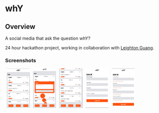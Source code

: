 # whY

## Overview

A social media that ask the question whY?

24 hour hackathon project, working in collaboration with <a href="https://github.com/LeightonGuang" target=”_blank” >Leighton Guang</a>.

### Screenshots

<img align="left" src="./assets/screenshots/home.jpeg" alt="Screenshot of homepage" width="15%" hspace="1%" />

<img align="left" src="./assets/screenshots/add-post.jpeg" alt="Screenshot of adding a post" width="15%" hspace="1%" />

<img align="left" src="./assets/screenshots/new-post.jpeg" alt="Screenshot of new post" width="15%" hspace="1%" />

<img align="left" src="./assets/screenshots/sign-up.jpeg" alt="Screenshot of sign up page" width="15%" hspace="1%" />

<img align="left" src="./assets/screenshots/form-validation.jpeg" alt="Screenshot of form validation" width="15%" hspace="1%" />

